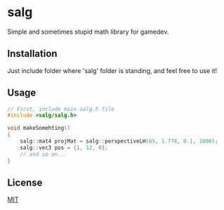 # salg

Simple and sometimes stupid math library for gamedev.

## Installation

Just include folder where 'salg' folder is standing, and feel free to use it!

## Usage

```cpp
// First, include main salg.h file
#include <salg/salg.h>

void makeSomehting()
{
    salg::mat4 projMat = salg::perspectiveLH(65, 1.778, 0.1, 1000);
    salg::vec3 pos = {1, 12, 0};
    // and so on...
}
```

## License
[MIT](https://choosealicense.com/licenses/mit/)
